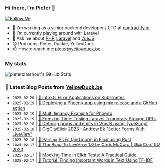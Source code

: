 ### Hi there, I'm Pieter 👋  
[![Follow Me](https://img.shields.io/github/followers/pieterclaerhout?label=Follow&style=social)](https://github.com/pieterclaerhout)

- 🏢 I'm working as a senior backend developer / CTO at [contractify.io](https://contractify.io)
- 🌱 I’m currently playing around with Laravel
- 💬 Ask me about [PHP](https://php.net), [Laravel](http://laravel.com) and [VueJS](https://vuejs.org)
- 😄 Pronouns: Pieter, Duckie, YellowDuck
- 📫 How to reach me: pieter@yellowduck.be

### My stats

![pieterclaerhout's GitHub Stats](https://github-readme-stats.vercel.app/api?username=pieterclaerhout&show_icons=true&count_private=true&line_height=40)

### 📩 Latest Blog Posts from [YellowDuck.be](https://www.yellowduck.be/)
<!-- BLOG-POST-LIST:START -->
- `2025-02-20` | [🔗 Intro to Elixir Applications on Kubernetes](https://www.yellowduck.be/posts/intro-to-elixir-applications-on-kubernetes)  
- `2025-02-19` | [🐥 Deploying a Phoenix app using mix release and a GitHub action](https://www.yellowduck.be/posts/deploying-a-phoenix-app-using-mix-release-and-a-github-action)  
- `2025-02-19` | [🔗 Multi tenancy Example for Phoenix](https://www.yellowduck.be/posts/multi-tenancy-example-for-phoenix)  
- `2025-02-19` | [🔗 Freezing Time: Testing Laravel Temporary Storage URLs](https://www.yellowduck.be/posts/freezing-time-testing-laravel-temporary-storage-urls)  
- `2025-02-18` | [🐥 Defining props and emits in VueJS using TypeScript](https://www.yellowduck.be/posts/defining-props-and-emits-in-vuejs-using-typescript)  
- `2025-02-18` | [🔗 GigCityElixir 2023 - Andrew Ek &quot;Better Forms With LiveView&quot;](https://www.yellowduck.be/posts/gigcityelixir-2023-andrew-ek-better-forms-with-liveview)  
- `2025-02-18` | [🔗 Parsing PDFs &lpar;and more&rpar; in Elixir using Rust](https://www.yellowduck.be/posts/parsing-pdfs-and-more-in-elixir-using-rust)  
- `2025-02-17` | [🐥 The Road To LiveView 1.0 by Chris McCord | ElixirConf EU 2023](https://www.yellowduck.be/posts/the-road-to-liveview-1-0-by-chris-mccord-elixirconf-eu-2023)  
- `2025-02-17` | [🔗 Mocking Time in Elixir Tests: A Practical Guide](https://www.yellowduck.be/posts/mocking-time-in-elixir-tests-a-practical-guide)  
- `2025-02-17` | [🔗 Tutorial: Finding Important Words in Text Using TF-IDF](https://www.yellowduck.be/posts/tutorial-finding-important-words-in-text-using-tf-idf)  

<!-- BLOG-POST-LIST:END -->
